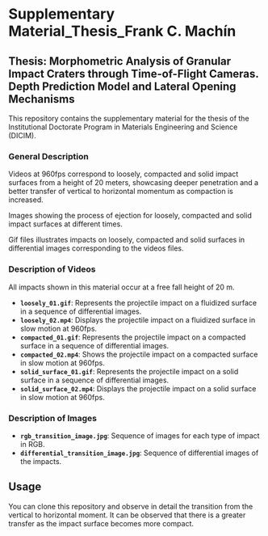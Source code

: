 # Supplementary Material_Thesis_Frank C. Machín
## Thesis: Morphometric Analysis of Granular Impact Craters through Time-of-Flight Cameras. Depth Prediction Model and Lateral Opening Mechanisms
This repository contains the supplementary material for the thesis of the Institutional Doctorate Program in Materials Engineering and Science (DICIM).

### General Description
Videos at 960fps correspond to loosely, compacted and solid impact surfaces from a height of 20 meters, showcasing deeper penetration and a better transfer of vertical to horizontal momentum as compaction is increased. 

Images showing the process of ejection for loosely, compacted and solid impact surfaces at different times.

Gif files illustrates impacts on loosely, compacted and solid surfaces in differential images corresponding to the videos files.
### Description of Videos
All impacts shown in this material occur at a free fall height of 20 m.
- **`loosely_01.gif`**: Represents the projectile impact on a fluidized surface in a sequence of differential images.
- **`loosely_02.mp4`**: Displays the projectile impact on a fluidized surface in slow motion at 960fps.
- **`compacted_01.gif`**: Represents the projectile impact on a compacted surface in a sequence of differential images.
- **`compacted_02.mp4`**: Shows the projectile impact on a compacted surface in slow motion at 960fps.
- **`solid_surface_01.gif`**: Represents the projectile impact on a solid surface in a sequence of differential images.
- **`solid_surface_02.mp4`**: Displays the projectile impact on a solid surface in slow motion at 960fps.

### Description of Images
- **`rgb_transition_image.jpg`**: Sequence of images for each type of impact in RGB.
- **`differential_transition_image.jpg`**: Sequence of differential images of the impacts.

## Usage
You can clone this repository and observe in detail the transition from the vertical to horizontal moment. It can be observed that there is a greater transfer as the impact surface becomes more compact.

